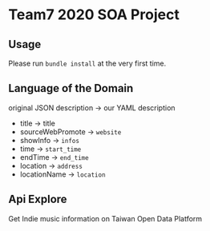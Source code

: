 # Team7 2020 SOA Project

## Usage
Please run `bundle install` at the very first time.

## Language of the Domain
original JSON description -> our YAML description
- title -> title
- sourceWebPromote -> `website`
- showInfo -> `infos`
- time -> `start_time`
- endTime -> `end_time`
- location -> `address`
- locationName -> `location`

## Api Explore
Get Indie music information on Taiwan Open Data Platform
